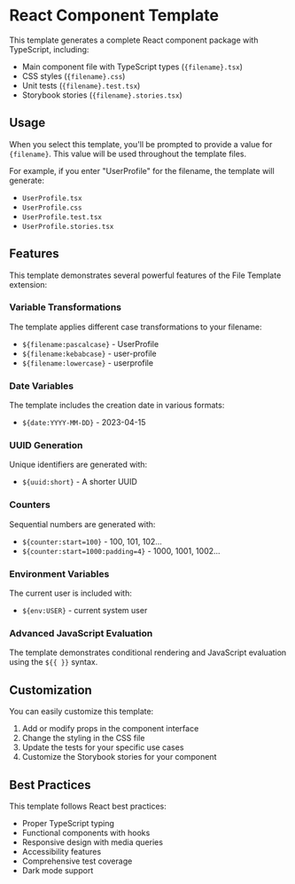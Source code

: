 # React Component Template

This template generates a complete React component package with TypeScript, including:

- Main component file with TypeScript types (`{filename}.tsx`)
- CSS styles (`{filename}.css`)
- Unit tests (`{filename}.test.tsx`)
- Storybook stories (`{filename}.stories.tsx`)

## Usage

When you select this template, you'll be prompted to provide a value for `{filename}`. 
This value will be used throughout the template files.

For example, if you enter "UserProfile" for the filename, the template will generate:
- `UserProfile.tsx`  
- `UserProfile.css`
- `UserProfile.test.tsx`
- `UserProfile.stories.tsx`

## Features

This template demonstrates several powerful features of the File Template extension:

### Variable Transformations

The template applies different case transformations to your filename:
- `${filename:pascalcase}` - UserProfile
- `${filename:kebabcase}` - user-profile
- `${filename:lowercase}` - userprofile

### Date Variables

The template includes the creation date in various formats:
- `${date:YYYY-MM-DD}` - 2023-04-15

### UUID Generation

Unique identifiers are generated with:
- `${uuid:short}` - A shorter UUID

### Counters 

Sequential numbers are generated with:
- `${counter:start=100}` - 100, 101, 102...
- `${counter:start=1000:padding=4}` - 1000, 1001, 1002...

### Environment Variables

The current user is included with:
- `${env:USER}` - current system user

### Advanced JavaScript Evaluation

The template demonstrates conditional rendering and JavaScript evaluation using the `${{ }}` syntax.

## Customization

You can easily customize this template:

1. Add or modify props in the component interface
2. Change the styling in the CSS file
3. Update the tests for your specific use cases
4. Customize the Storybook stories for your component

## Best Practices

This template follows React best practices:
- Proper TypeScript typing
- Functional components with hooks
- Responsive design with media queries
- Accessibility features
- Comprehensive test coverage
- Dark mode support